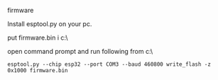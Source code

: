 firmware  

Install esptool.py on your pc.

put firmware.bin i c:\  


open command prompt and run following from c:\  

`esptool.py --chip esp32 --port COM3 --baud 460800 write_flash -z 0x1000 firmware.bin`
